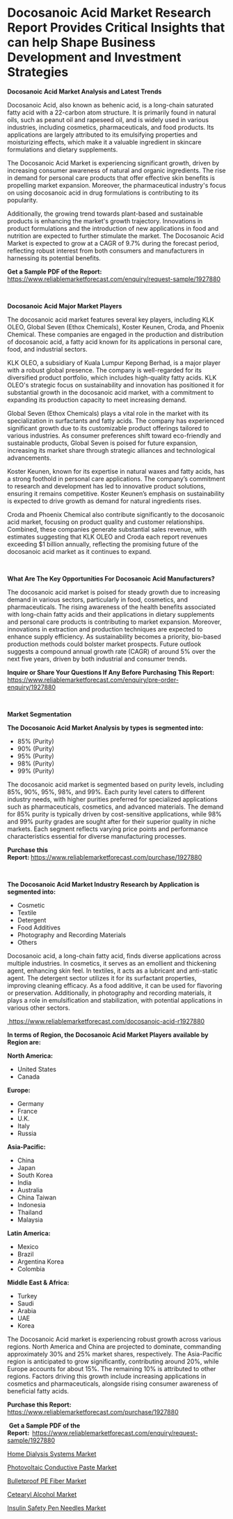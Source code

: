 <p><h1>Docosanoic Acid Market Research Report Provides Critical Insights that can help Shape Business Development and Investment Strategies</h1></p><p><strong>Docosanoic Acid Market Analysis and Latest Trends</strong></p>
<p><p>Docosanoic Acid, also known as behenic acid, is a long-chain saturated fatty acid with a 22-carbon atom structure. It is primarily found in natural oils, such as peanut oil and rapeseed oil, and is widely used in various industries, including cosmetics, pharmaceuticals, and food products. Its applications are largely attributed to its emulsifying properties and moisturizing effects, which make it a valuable ingredient in skincare formulations and dietary supplements.</p><p>The Docosanoic Acid Market is experiencing significant growth, driven by increasing consumer awareness of natural and organic ingredients. The rise in demand for personal care products that offer effective skin benefits is propelling market expansion. Moreover, the pharmaceutical industry's focus on using docosanoic acid in drug formulations is contributing to its popularity. </p><p>Additionally, the growing trend towards plant-based and sustainable products is enhancing the market's growth trajectory. Innovations in product formulations and the introduction of new applications in food and nutrition are expected to further stimulate the market. The Docosanoic Acid Market is expected to grow at a CAGR of 9.7% during the forecast period, reflecting robust interest from both consumers and manufacturers in harnessing its potential benefits.</p></p>
<p><strong>Get a Sample PDF of the Report:&nbsp;</strong> <a href="https://www.reliablemarketforecast.com/enquiry/request-sample/1927880?utm_campaign=1803&utm_medium=2&utm_source=Github&utm_content=ia&utm_term=25102024&utm_id=docosanoic-acid">https://www.reliablemarketforecast.com/enquiry/request-sample/1927880</a></p>
<p>&nbsp;</p>
<p><strong>Docosanoic Acid Major Market Players</strong></p>
<p><p>The docosanoic acid market features several key players, including KLK OLEO, Global Seven (Ethox Chemicals), Koster Keunen, Croda, and Phoenix Chemical. These companies are engaged in the production and distribution of docosanoic acid, a fatty acid known for its applications in personal care, food, and industrial sectors.</p><p>KLK OLEO, a subsidiary of Kuala Lumpur Kepong Berhad, is a major player with a robust global presence. The company is well-regarded for its diversified product portfolio, which includes high-quality fatty acids. KLK OLEO's strategic focus on sustainability and innovation has positioned it for substantial growth in the docosanoic acid market, with a commitment to expanding its production capacity to meet increasing demand.</p><p>Global Seven (Ethox Chemicals) plays a vital role in the market with its specialization in surfactants and fatty acids. The company has experienced significant growth due to its customizable product offerings tailored to various industries. As consumer preferences shift toward eco-friendly and sustainable products, Global Seven is poised for future expansion, increasing its market share through strategic alliances and technological advancements.</p><p>Koster Keunen, known for its expertise in natural waxes and fatty acids, has a strong foothold in personal care applications. The company’s commitment to research and development has led to innovative product solutions, ensuring it remains competitive. Koster Keunen’s emphasis on sustainability is expected to drive growth as demand for natural ingredients rises.</p><p>Croda and Phoenix Chemical also contribute significantly to the docosanoic acid market, focusing on product quality and customer relationships. Combined, these companies generate substantial sales revenue, with estimates suggesting that KLK OLEO and Croda each report revenues exceeding $1 billion annually, reflecting the promising future of the docosanoic acid market as it continues to expand.</p></p>
<p>&nbsp;</p>
<p><strong>What Are The Key Opportunities For Docosanoic Acid Manufacturers?</strong></p>
<p><p>The docosanoic acid market is poised for steady growth due to increasing demand in various sectors, particularly in food, cosmetics, and pharmaceuticals. The rising awareness of the health benefits associated with long-chain fatty acids and their applications in dietary supplements and personal care products is contributing to market expansion. Moreover, innovations in extraction and production techniques are expected to enhance supply efficiency. As sustainability becomes a priority, bio-based production methods could bolster market prospects. Future outlook suggests a compound annual growth rate (CAGR) of around 5% over the next five years, driven by both industrial and consumer trends.</p></p>
<p><strong>Inquire or Share Your Questions If Any Before Purchasing This Report:</strong> <a href="https://www.reliablemarketforecast.com/enquiry/pre-order-enquiry/1927880?utm_campaign=1803&utm_medium=2&utm_source=Github&utm_content=ia&utm_term=25102024&utm_id=docosanoic-acid">https://www.reliablemarketforecast.com/enquiry/pre-order-enquiry/1927880</a></p>
<p>&nbsp;</p>
<p><strong>Market Segmentation</strong></p>
<p><strong>The Docosanoic Acid Market Analysis by types is segmented into:</strong></p>
<p><ul><li>85% (Purity)</li><li>90% (Purity)</li><li>95% (Purity)</li><li>98% (Purity)</li><li>99% (Purity)</li></ul></p>
<p><p>The docosanoic acid market is segmented based on purity levels, including 85%, 90%, 95%, 98%, and 99%. Each purity level caters to different industry needs, with higher purities preferred for specialized applications such as pharmaceuticals, cosmetics, and advanced materials. The demand for 85% purity is typically driven by cost-sensitive applications, while 98% and 99% purity grades are sought after for their superior quality in niche markets. Each segment reflects varying price points and performance characteristics essential for diverse manufacturing processes.</p></p>
<p><strong>Purchase this Report:&nbsp;</strong><a href="https://www.reliablemarketforecast.com/purchase/1927880?utm_campaign=1803&utm_medium=2&utm_source=Github&utm_content=ia&utm_term=25102024&utm_id=docosanoic-acid">https://www.reliablemarketforecast.com/purchase/1927880</a></p>
<p>&nbsp;</p>
<p><strong>The Docosanoic Acid Market Industry Research by Application is segmented into:</strong></p>
<p><ul><li>Cosmetic</li><li>Textile</li><li>Detergent</li><li>Food Additives</li><li>Photography and Recording Materials</li><li>Others</li></ul></p>
<p><p>Docosanoic acid, a long-chain fatty acid, finds diverse applications across multiple industries. In cosmetics, it serves as an emollient and thickening agent, enhancing skin feel. In textiles, it acts as a lubricant and anti-static agent. The detergent sector utilizes it for its surfactant properties, improving cleaning efficacy. As a food additive, it can be used for flavoring or preservation. Additionally, in photography and recording materials, it plays a role in emulsification and stabilization, with potential applications in various other sectors.</p></p>
<p><a href="https://www.reliablemarketforecast.com/docosanoic-acid-r1927880?utm_campaign=1803&utm_medium=2&utm_source=Github&utm_content=ia&utm_term=25102024&utm_id=docosanoic-acid">&nbsp;https://www.reliablemarketforecast.com/docosanoic-acid-r1927880</a></p>
<p><strong>In terms of Region, the Docosanoic Acid Market Players available by Region are:</strong></p>
<p>
    <p> <strong> North America: </strong>
        <ul>
            <li>United States</li>
            <li>Canada</li>
        </ul>
        </p> 
    <p> <strong> Europe: </strong>
        <ul>
            <li>Germany</li>
            <li>France</li>
            <li>U.K.</li>
            <li>Italy</li>
            <li>Russia</li>
        </ul>
        </p> 
    <p> <strong> Asia-Pacific: </strong>
        <ul>
            <li>China</li>
            <li>Japan</li>
            <li>South Korea</li>
            <li>India</li>
            <li>Australia</li>
            <li>China Taiwan</li>
            <li>Indonesia</li>
            <li>Thailand</li>
            <li>Malaysia</li>
        </ul>
        </p> 
    <p> <strong> Latin America: </strong>
        <ul>
            <li>Mexico</li>
            <li>Brazil</li>
            <li>Argentina Korea</li>
            <li>Colombia</li>
        </ul>
        </p> 
    <p> <strong> Middle East & Africa: </strong>
        <ul>
            <li>Turkey</li>
            <li>Saudi</li>
            <li>Arabia</li>
            <li>UAE</li>
            <li>Korea</li>
        </ul>
    </p>
    </p>
<p><p>The Docosanoic Acid market is experiencing robust growth across various regions. North America and China are projected to dominate, commanding approximately 30% and 25% market shares, respectively. The Asia-Pacific region is anticipated to grow significantly, contributing around 20%, while Europe accounts for about 15%. The remaining 10% is attributed to other regions. Factors driving this growth include increasing applications in cosmetics and pharmaceuticals, alongside rising consumer awareness of beneficial fatty acids.</p></p>
<p><strong>Purchase this Report: </strong><a href="https://www.reliablemarketforecast.com/purchase/1927880?utm_campaign=1803&utm_medium=2&utm_source=Github&utm_content=ia&utm_term=25102024&utm_id=docosanoic-acid">https://www.reliablemarketforecast.com/purchase/1927880</a></p>
<p>&nbsp;<strong>Get a Sample PDF of the Report:&nbsp;&nbsp;</strong><a href="https://www.reliablemarketforecast.com/enquiry/request-sample/1927880?utm_campaign=1803&utm_medium=2&utm_source=Github&utm_content=ia&utm_term=25102024&utm_id=docosanoic-acid">https://www.reliablemarketforecast.com/enquiry/request-sample/1927880</a></p>
<p><strong></strong></p>
<p><p><a href="https://www.linkedin.com/pulse/market-dynamics-future-trends-global-home-dialysis-systems-sector-59cuf?utm_campaign=1803&utm_medium=2&utm_source=Github&utm_content=ia&utm_term=25102024&utm_id=docosanoic-acid">Home Dialysis Systems Market</a></p><p><a href="https://www.linkedin.com/pulse/photovoltaic-conductive-paste-market-innovations-trends-comprehensive-tlhyf?utm_campaign=1803&utm_medium=2&utm_source=Github&utm_content=ia&utm_term=25102024&utm_id=docosanoic-acid">Photovoltaic Conductive Paste Market</a></p><p><a href="https://www.linkedin.com/pulse/emerging-trends-bulletproof-pe-fiber-market-detailed-overview-wl0ff?utm_campaign=1803&utm_medium=2&utm_source=Github&utm_content=ia&utm_term=25102024&utm_id=docosanoic-acid">Bulletproof PE Fiber Market</a></p><p><a href="https://github.com/JubayerMia832/Market-Research-Report-List-1/blob/main/cetearyl-alcohol-market.md?utm_campaign=1803&utm_medium=2&utm_source=Github&utm_content=ia&utm_term=25102024&utm_id=docosanoic-acid">Cetearyl Alcohol Market</a></p><p><a href="https://www.linkedin.com/pulse/insulin-safety-pen-needles-market-evolution-global-trends-regional-bhb4f?utm_campaign=1803&utm_medium=2&utm_source=Github&utm_content=ia&utm_term=25102024&utm_id=docosanoic-acid">Insulin Safety Pen Needles Market</a></p></p>